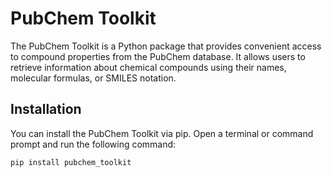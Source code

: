 # PubChem Toolkit

The PubChem Toolkit is a Python package that provides convenient access to compound properties from the PubChem database. It allows users to retrieve information about chemical compounds using their names, molecular formulas, or SMILES notation.

## Installation

You can install the PubChem Toolkit via pip. Open a terminal or command prompt and run the following command:

```bash
pip install pubchem_toolkit
